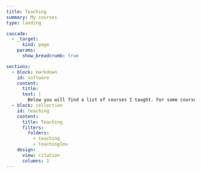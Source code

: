 ```yaml
---
title: Teaching
summary: My courses
type: landing

cascade:
  - _target:
      kind: page
    params:
      show_breadcrumb: true

sections:
  - block: markdown
    id: software
    content:
      title:  
      text: |
        Below you will find a list of courses I taught. For some courses, you can download a detailed teaching evaluation (some of those from the University of Munich may be in German only).
  - block: collection
    id: teaching
    content:
      title: Teaching
      filters:
        folders:
          - teaching
          - teachinglmu
    design:
      view: citation
      columns: 1
---
```

